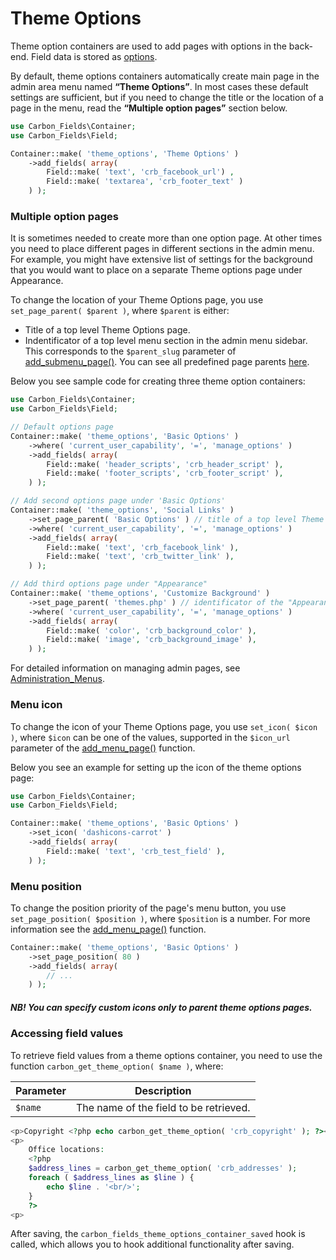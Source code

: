# Theme Options

Theme option containers are used to add pages with options in the back-end. Field data is stored as [options](http://codex.wordpress.org/Option_Reference).

By default, theme options containers automatically create main page in the admin area menu named **“Theme Options”**. In most cases these default settings are sufficient, but if you need to change the title or the location of a page in the menu, read the **“Multiple option pages”** section below.

```php
use Carbon_Fields\Container;
use Carbon_Fields\Field;

Container::make( 'theme_options', 'Theme Options' )
	->add_fields( array(
		Field::make( 'text', 'crb_facebook_url') ,
		Field::make( 'textarea', 'crb_footer_text' )
	) );
```

### Multiple option pages

It is sometimes needed to create more than one option page. At other times you need to place different pages in different sections in the admin menu. For example, you might have extensive list of settings for the background that you would want to place on a separate Theme options page under Appearance.

To change the location of your Theme Options page, you use `set_page_parent( $parent )`, where `$parent` is either:

* Title of a top level Theme Options page.
* Indentificator of a top level menu section in the admin menu sidebar. This corresponds to the `$parent_slug` parameter of [add_submenu_page()](http://codex.wordpress.org/Function_Reference/add_submenu_page). You can see all predefined page parents [here](http://codex.wordpress.org/Function_Reference/add_submenu_page#Parameters).

Below you see sample code for creating three theme option containers:

```php
use Carbon_Fields\Container;
use Carbon_Fields\Field;

// Default options page
Container::make( 'theme_options', 'Basic Options' )
	->where( 'current_user_capability', '=', 'manage_options' )
	->add_fields( array(
		Field::make( 'header_scripts', 'crb_header_script' ),
		Field::make( 'footer_scripts', 'crb_footer_script' ),
	) );

// Add second options page under 'Basic Options'
Container::make( 'theme_options', 'Social Links' )
	->set_page_parent( 'Basic Options' ) // title of a top level Theme Options page
	->where( 'current_user_capability', '=', 'manage_options' )
	->add_fields( array(
		Field::make( 'text', 'crb_facebook_link' ),
		Field::make( 'text', 'crb_twitter_link' ),
	) );

// Add third options page under "Appearance"
Container::make( 'theme_options', 'Customize Background' )
	->set_page_parent( 'themes.php' ) // identificator of the "Appearance" admin section
	->where( 'current_user_capability', '=', 'manage_options' )
	->add_fields( array(
		Field::make( 'color', 'crb_background_color' ),
		Field::make( 'image', 'crb_background_image' ),
	) );
```

For detailed information on managing admin pages, see [Administration_Menus](http://codex.wordpress.org/Administration_Menus).

### Menu icon

To change the icon of your Theme Options page, you use `set_icon( $icon )`, where `$icon` can be one of the values, supported in the `$icon_url` parameter of the [add_menu_page()](http://codex.wordpress.org/Function_Reference/add_menu_page) function.

Below you see an example for setting up the icon of the theme options page:

```php
use Carbon_Fields\Container;
use Carbon_Fields\Field;

Container::make( 'theme_options', 'Basic Options' )
	->set_icon( 'dashicons-carrot' )
	->add_fields( array(
		Field::make( 'text', 'crb_test_field' ),
	) );
```

### Menu position

To change the position priority of the page's menu button, you use `set_page_position( $position )`, where `$position` is a number. For more information see the [add_menu_page()](http://codex.wordpress.org/Function_Reference/add_menu_page) function.

```php
Container::make( 'theme_options', 'Basic Options' )
	->set_page_position( 80 )
	->add_fields( array(
		// ...
	) );
```

##### NB! You can specify custom icons only to parent theme options pages.

### Accessing field values

To retrieve field values from a theme options container, you need to use the function `carbon_get_theme_option( $name )`, where:

| Parameter            | Description                                                                         |
| -------------------- | ----------------------------------------------------------------------------------- |
| `$name`              | The name of the field to be retrieved.                                              |

```php
<p>Copyright <?php echo carbon_get_theme_option( 'crb_copyright' ); ?></p>
<p>
	Office locations:
	<?php 
	$address_lines = carbon_get_theme_option( 'crb_addresses' );
	foreach ( $address_lines as $line ) {
		echo $line . '<br/>';
	}
	?>
<p>
```

After saving, the `carbon_fields_theme_options_container_saved` hook is called, which allows you to hook additional functionality after saving.